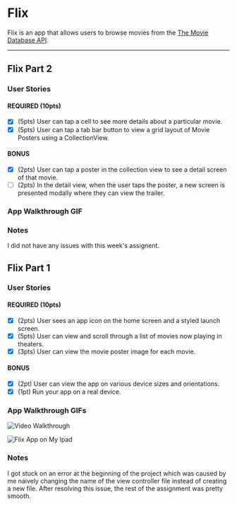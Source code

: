 # Flix

Flix is an app that allows users to browse movies from the [The Movie Database API](http://docs.themoviedb.apiary.io/#).

---
## Flix Part 2

### User Stories

#### REQUIRED (10pts)
- [X] (5pts) User can tap a cell to see more details about a particular movie.
- [X] (5pts) User can tap a tab bar button to view a grid layout of Movie Posters using a CollectionView.

#### BONUS
- [X] (2pts) User can tap a poster in the collection view to see a detail screen of that movie.
- [ ] (2pts) In the detail view, when the user taps the poster, a new screen is presented modally where they can view the trailer.

### App Walkthrough GIF

### Notes
I did not have any issues with this week's assignent.
## Flix Part 1

### User Stories

#### REQUIRED (10pts)
- [X] (2pts) User sees an app icon on the home screen and a styled launch screen.
- [X] (5pts) User can view and scroll through a list of movies now playing in theaters.
- [X] (3pts) User can view the movie poster image for each movie.

#### BONUS
- [X] (2pt) User can view the app on various device sizes and orientations.
- [X] (1pt) Run your app on a real device.

### App Walkthrough GIFs

![Video Walkthrough](https://github.com/realmatthewpeng/FlixGifs/blob/411d11ec0eb19e4022f3f30311499641005d1cb3/Flix%20Demo.gif)

![Flix App on My Ipad](https://github.com/realmatthewpeng/FlixGifs/blob/98ced1de5c6a2af2e91922619e0c88a246466fb1/FlixDemoIpad.gif)

### Notes
I got stuck on an error at the beginning of the project which was caused by me naively changing the name of the view controller file instead of creating a new file. After resolving this issue, the rest of the assignment was pretty smooth.
